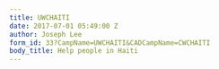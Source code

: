 ```yaml
---
title: UWCHAITI
date: 2017-07-01 05:49:00 Z
author: Joseph Lee
form_id: 33?CampName=UWCHAITI&CADCampName=CWCHAITI
body_title: Help people in Haiti
---
```


